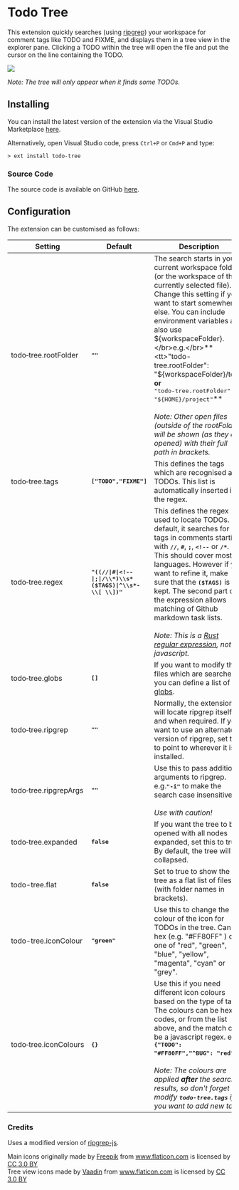 # Todo Tree

This extension quickly searches (using <a href="https://github.com/BurntSushi/ripgrep">ripgrep</a>) your workspace for comment tags like TODO and FIXME, and displays them in a tree view in the explorer pane. Clicking a TODO within the tree will open the file and put the cursor on the line containing the TODO.

<img src="https://raw.githubusercontent.com/Gruntfuggly/todo-tree/master/resources/screenshot.png">

*Note: The tree will only appear when it finds some TODOs.*

## Installing

You can install the latest version of the extension via the Visual Studio Marketplace [here](https://marketplace.visualstudio.com/items?itemName=Gruntfuggly.todo-tree).

Alternatively, open Visual Studio code, press `Ctrl+P` or `Cmd+P` and type:

    > ext install todo-tree

### Source Code

The source code is available on GitHub [here](https://github.com/Gruntfuggly/todo-tree).

## Configuration

The extension can be customised as follows:

|Setting|Default|Description|
|-------|-------|-----------|
|todo&#8209;tree.rootFolder|**<tt>""</tt>**|The search starts in your current workspace folder (or the workspace of the currently selected file). Change this setting if you want to start somewhere else. You can include environment variables and also use ${workspaceFolder}.</br>e.g.</br>**<tt>"todo-tree.rootFolder": "${workspaceFolder}/test"</tt>**</br>or</br>**<tt>"todo-tree.rootFolder": "${HOME}/project"</tt>**</br></br>*Note: Other open files (outside of the rootFolder) will be shown (as they are opened) with their full path in brackets.*|
|todo&#8209;tree.tags|**<tt>["TODO","FIXME"]</tt>**|This defines the tags which are recognised as TODOs. This list is automatically inserted into the regex.|
|todo&#8209;tree.regex|**<tt>&#x22;&#x28;&#x28;&#x2f;&#x2f;&#x7c;&#x23;&#x7c;&#x3c;&#x21;&#x2d;&#x2d;&#x7c;&#x3b;&#x7c;&#x2f;&#x5c;&#x5c;&#x2a;&#x29;&#x5c;&#x5c;&#x73;&#x2a;&#x28;&#x24;&#x54;&#x41;&#x47;&#x53;&#x29;&#x7c;&#x5e;&#x5c;&#x5c;&#x73;&#x2a;&#x2d;&#x20;&#x5c;&#x5c;&#x5b;&#x20;&#x5c;&#x5c;&#x5d;&#x29;&#x22;</tt>**|This defines the regex used to locate TODOs. By default, it searches for tags in comments starting with **<tt>&#47;&#47;</tt>**, **<tt>#</tt>**, **<tt>;</tt>**, **<tt>&lt;!--</tt>** or **<tt>&#47;*</tt>**.</br>This should cover most languages. However if you want to refine it, make sure that the **<tt>($TAGS)</tt>** is kept. The second part of the expression allows matching of Github markdown task lists.</br><br>*Note: This is a <a href="https://doc.rust-lang.org/regex/regex/index.html>">Rust regular expression</a>, not javascript.*|
|todo&#8209;tree.globs|**<tt>[]</tt>**|If you want to modify the files which are searched, you can define a list of <a href="https://www.npmjs.com/package/glob">globs</a>.|
|todo&#8209;tree.ripgrep|**<tt>""</tt>**|Normally, the extension will locate ripgrep itself as and when required. If you want to use an alternate version of ripgrep, set this to point to wherever it is installed.|
|todo&#8209;tree.ripgrepArgs|**<tt>""</tt>**|Use this to pass additional arguments to ripgrep.</br>e.g.**<tt>"-i"</tt>** to make the search case insensitive</br></br>*Use with caution!*|
|todo&#8209;tree.expanded|**<tt>false</tt>**|If you want the tree to be opened with all nodes expanded, set this to true. By default, the tree will be collapsed.|
|todo-tree.flat|**<tt>false</tt>**|Set to true to show the tree as a flat list of files (with folder names in brackets).|
|todo-tree.iconColour|**<tt>"green"</tt>**|Use this to change the colour of the icon for TODOs in the tree. Can be hex (e.g. "#FF80FF" ) or one of "red", "green", "blue", "yellow", "magenta", "cyan" or "grey".|
|todo&#8209;tree.iconColours|**<tt>{}</tt>**|Use this if you need different icon colours based on the type of tag. The colours can be hex codes, or from the list above, and the match can be a javascript regex. e.g.</br>**<tt>{"TODO": "#FF80FF","^BUG": "red"</tt>**}</br></br>*Note: The colours are applied __after__ the search results, so don't forget to modify **<tt>todo-tree.tags</tt>** if you want to add new tags!*|

### Credits

Uses a modified version of <a href="https://www.npmjs.com/package/ripgrep-js">ripgrep-js</a>.

<div>Main icons originally made by <a href="http://www.freepik.com" title="Freepik">Freepik</a> from <a href="https://www.flaticon.com/" title="Flaticon">www.flaticon.com</a> is licensed by <a href="http://creativecommons.org/licenses/by/3.0/" title="Creative Commons BY 3.0" target="_blank">CC 3.0 BY</a></div>

<div>Tree view icons made by <a href="https://www.flaticon.com/authors/vaadin" title="Vaadin">Vaadin</a> from <a href="https://www.flaticon.com/" title="Flaticon">www.flaticon.com</a> is licensed by <a href="http://creativecommons.org/licenses/by/3.0/" title="Creative Commons BY 3.0" target="_blank">CC 3.0 BY</a></div>
